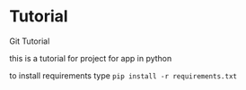 # Tutorial
Git Tutorial

this is a tutorial for project for app in python

to install requirements type `pip install -r requirements.txt`

